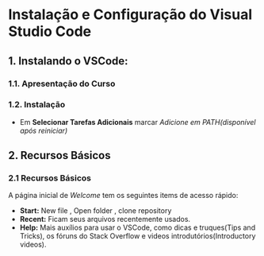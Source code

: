 # Instalação e Configuração do Visual Studio Code
## 1. Instalando o VSCode:
### 1.1. Apresentação do Curso
### 1.2. Instalação
- Em **Selecionar Tarefas Adicionais** marcar *Adicione em PATH(disponível após reiniciar)*

## 2. Recursos Básicos
### 2.1 Recursos Básicos

A página inicial de *Welcome* tem os seguintes items de acesso rápido: 
- **Start:** 
	 New file , Open folder , clone repository
- **Recent:** Ficam seus arquivos recentemente usados.
- **Help:** Mais auxílios para usar o VSCode, como dicas e truques(Tips and Tricks), os fóruns do Stack Overflow e videos introdutórios(Introductory videos).